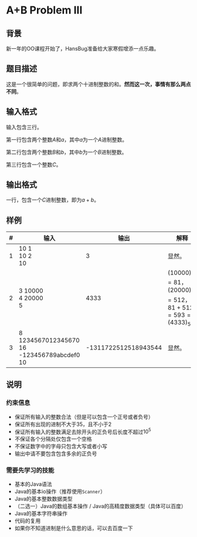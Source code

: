 # A+B Problem III

## 背景

新一年的OO课程开始了，HansBug准备给大家寒假增添一点乐趣。

## 题目描述

这是一个很简单的问题，即求两个十进制整数的和。**然而这一次，事情有那么两点不同**。

## 输入格式

输入包含三行。

第一行包含两个整数$A​$和$a​$，其中$a​$为一个$A​$进制整数。

第二行包含两个整数$B$和$b$，其中$b$为一个$B$进制整数。

第三行包含一个整数$C$。

## 输出格式

一行，包含一个$C$进制整数，即为$a+b$。

## 样例

|  #   | 输入                                             | 输出                 | 解释                                                         |
| :--: | ------------------------------------------------ | -------------------- | ------------------------------------------------------------ |
|  1   | 10 1<br>10 2<br>10                               | 3                    | 显然。                                                       |
|  2   | 3 10000<br>4 20000<br>5                          | 4333                 | ${\left(10000\right)}_3 = 81$，<br>${\left(20000\right)}_4 = 512$，<br>$81 + 512 = 593 = {\left(4333\right)}_5$ |
|  3   | 8 1234567012345670<br>16 -123456789abcdef0<br>10 | -1311722512518943544 | 显然。                                                       |

## 说明

### 约束信息

* 保证所有输入的整数合法（但是可以包含一个正号或者负号）
* 保证所有出现的进制不大于$35$，且不小于$2$
* 保证所有输入的整数满足去除开头的正负号后长度不超过${10}^5$
* 不保证各个分隔处仅包含一个空格
* 不保证数字中的字母只包含大写或者小写
* 输出中请不要包含包含多余的正负号

### 需要先学习的技能

* 基本的Java语法
* Java的基本io操作（推荐使用`Scanner`）
* Java的基本整数数据类型
* （二选一）Java的数组基本操作 / Java的高精度数据类型（具体可以百度）
* Java的基本字符串操作
* 代码的复用
* 如果你不知道进制是什么意思的话，可以去百度一下





